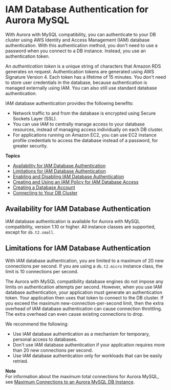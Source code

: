 # IAM Database Authentication for Aurora MySQL<a name="UsingWithRDS.IAMDBAuth"></a>

With Aurora with MySQL compatibility, you can authenticate to your DB cluster using AWS Identity and Access Management \(IAM\) database authentication\. With this authentication method, you don't need to use a password when you connect to a DB instance\. Instead, you use an authentication token\.

An *authentication token* is a unique string of characters that Amazon RDS generates on request\. Authentication tokens are generated using AWS Signature Version 4\. Each token has a lifetime of 15 minutes\. You don't need to store user credentials in the database, because authentication is managed externally using IAM\. You can also still use standard database authentication\.

IAM database authentication provides the following benefits:
+ Network traffic to and from the database is encrypted using Secure Sockets Layer \(SSL\)\.
+ You can use IAM to centrally manage access to your database resources, instead of managing access individually on each DB cluster\.
+ For applications running on Amazon EC2, you can use EC2 instance profile credentials to access the database instead of a password, for greater security\.

**Topics**
+ [Availability for IAM Database Authentication](#UsingWithRDS.IAMDBAuth.Availability)
+ [Limitations for IAM Database Authentication](#UsingWithRDS.IAMDBAuth.ConnectionsPerSecond)
+ [Enabling and Disabling IAM Database Authentication](UsingWithRDS.IAMDBAuth.Enabling.md)
+ [Creating and Using an IAM Policy for IAM Database Access](UsingWithRDS.IAMDBAuth.IAMPolicy.md)
+ [Creating a Database Account](UsingWithRDS.IAMDBAuth.DBAccounts.md)
+ [Connecting to Your DB Cluster](UsingWithRDS.IAMDBAuth.Connecting.md)

## Availability for IAM Database Authentication<a name="UsingWithRDS.IAMDBAuth.Availability"></a>

IAM database authentication is available for Aurora with MySQL compatibility, version 1\.10 or higher\. All instance classes are supported, except for `db.t2.small`\.

## Limitations for IAM Database Authentication<a name="UsingWithRDS.IAMDBAuth.ConnectionsPerSecond"></a>

With IAM database authentication, you are limited to a maximum of 20 new connections per second\. If you are using a `db.t2.micro` instance class, the limit is 10 connections per second\.

The Aurora with MySQL compatibility database engines do not impose any limits on authentication attempts per second\. However, when you use IAM database authentication, your application must generate an authentication token\. Your application then uses that token to connect to the DB cluster\. If you exceed the maximum new\-connection\-per\-second limit, then the extra overhead of IAM database authentication can cause connection throttling\. The extra overhead can even cause existing connections to drop\.

We recommend the following:
+ Use IAM database authentication as a mechanism for temporary, personal access to databases\.
+ Don't use IAM database authentication if your application requires more than 20 new connections per second\.
+ Use IAM database authentication only for workloads that can be easily retried\.

**Note**  
For information about the maximum total connections for Aurora MySQL, see [Maximum Connections to an Aurora MySQL DB Instance](AuroraMySQL.Managing.Performance.md#AuroraMySQL.Managing.MaxConnections)\.